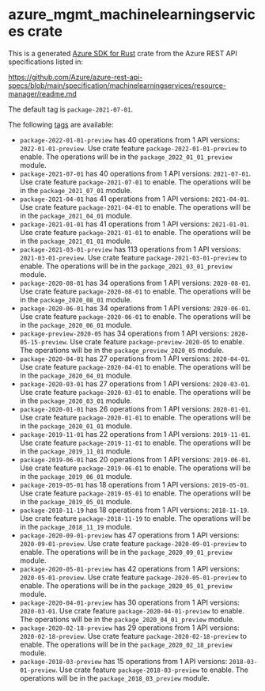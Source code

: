 # azure_mgmt_machinelearningservices crate

This is a generated [Azure SDK for Rust](https://github.com/Azure/azure-sdk-for-rust) crate from the Azure REST API specifications listed in:

https://github.com/Azure/azure-rest-api-specs/blob/main/specification/machinelearningservices/resource-manager/readme.md

The default tag is `package-2021-07-01`.

The following [tags](https://github.com/Azure/azure-sdk-for-rust/blob/main/services/tags.md) are available:

- `package-2022-01-01-preview` has 40 operations from 1 API versions: `2022-01-01-preview`. Use crate feature `package-2022-01-01-preview` to enable. The operations will be in the `package_2022_01_01_preview` module.
- `package-2021-07-01` has 40 operations from 1 API versions: `2021-07-01`. Use crate feature `package-2021-07-01` to enable. The operations will be in the `package_2021_07_01` module.
- `package-2021-04-01` has 41 operations from 1 API versions: `2021-04-01`. Use crate feature `package-2021-04-01` to enable. The operations will be in the `package_2021_04_01` module.
- `package-2021-01-01` has 41 operations from 1 API versions: `2021-01-01`. Use crate feature `package-2021-01-01` to enable. The operations will be in the `package_2021_01_01` module.
- `package-2021-03-01-preview` has 113 operations from 1 API versions: `2021-03-01-preview`. Use crate feature `package-2021-03-01-preview` to enable. The operations will be in the `package_2021_03_01_preview` module.
- `package-2020-08-01` has 34 operations from 1 API versions: `2020-08-01`. Use crate feature `package-2020-08-01` to enable. The operations will be in the `package_2020_08_01` module.
- `package-2020-06-01` has 34 operations from 1 API versions: `2020-06-01`. Use crate feature `package-2020-06-01` to enable. The operations will be in the `package_2020_06_01` module.
- `package-preview-2020-05` has 34 operations from 1 API versions: `2020-05-15-preview`. Use crate feature `package-preview-2020-05` to enable. The operations will be in the `package_preview_2020_05` module.
- `package-2020-04-01` has 27 operations from 1 API versions: `2020-04-01`. Use crate feature `package-2020-04-01` to enable. The operations will be in the `package_2020_04_01` module.
- `package-2020-03-01` has 27 operations from 1 API versions: `2020-03-01`. Use crate feature `package-2020-03-01` to enable. The operations will be in the `package_2020_03_01` module.
- `package-2020-01-01` has 26 operations from 1 API versions: `2020-01-01`. Use crate feature `package-2020-01-01` to enable. The operations will be in the `package_2020_01_01` module.
- `package-2019-11-01` has 22 operations from 1 API versions: `2019-11-01`. Use crate feature `package-2019-11-01` to enable. The operations will be in the `package_2019_11_01` module.
- `package-2019-06-01` has 20 operations from 1 API versions: `2019-06-01`. Use crate feature `package-2019-06-01` to enable. The operations will be in the `package_2019_06_01` module.
- `package-2019-05-01` has 18 operations from 1 API versions: `2019-05-01`. Use crate feature `package-2019-05-01` to enable. The operations will be in the `package_2019_05_01` module.
- `package-2018-11-19` has 18 operations from 1 API versions: `2018-11-19`. Use crate feature `package-2018-11-19` to enable. The operations will be in the `package_2018_11_19` module.
- `package-2020-09-01-preview` has 47 operations from 1 API versions: `2020-09-01-preview`. Use crate feature `package-2020-09-01-preview` to enable. The operations will be in the `package_2020_09_01_preview` module.
- `package-2020-05-01-preview` has 42 operations from 1 API versions: `2020-05-01-preview`. Use crate feature `package-2020-05-01-preview` to enable. The operations will be in the `package_2020_05_01_preview` module.
- `package-2020-04-01-preview` has 30 operations from 1 API versions: `2020-03-01`. Use crate feature `package-2020-04-01-preview` to enable. The operations will be in the `package_2020_04_01_preview` module.
- `package-2020-02-18-preview` has 29 operations from 1 API versions: `2020-02-18-preview`. Use crate feature `package-2020-02-18-preview` to enable. The operations will be in the `package_2020_02_18_preview` module.
- `package-2018-03-preview` has 15 operations from 1 API versions: `2018-03-01-preview`. Use crate feature `package-2018-03-preview` to enable. The operations will be in the `package_2018_03_preview` module.